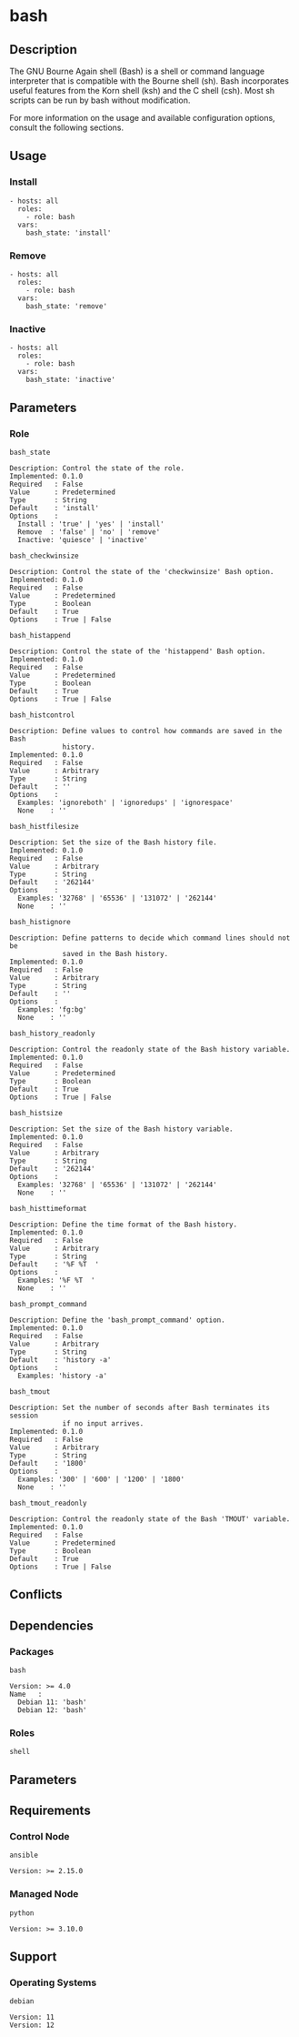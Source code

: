 # bash

## Description

The GNU Bourne Again shell (Bash) is a shell or command language interpreter
that is compatible with the Bourne shell (sh). Bash incorporates useful features
from the Korn shell (ksh) and the C shell (csh). Most sh scripts can be run by
bash without modification.

For more information on the usage and available configuration options,
consult the following sections.

## Usage

### Install

```
- hosts: all
  roles:
    - role: bash
  vars:
    bash_state: 'install'
```

### Remove

```
- hosts: all
  roles:
    - role: bash
  vars:
    bash_state: 'remove'
```

### Inactive

```
- hosts: all
  roles:
    - role: bash
  vars:
    bash_state: 'inactive'
```

## Parameters

### Role

`bash_state`

    Description: Control the state of the role.
    Implemented: 0.1.0
    Required   : False
    Value      : Predetermined
    Type       : String
    Default    : 'install'
    Options    :
      Install : 'true' | 'yes' | 'install'
      Remove  : 'false' | 'no' | 'remove'
      Inactive: 'quiesce' | 'inactive'

`bash_checkwinsize`

    Description: Control the state of the 'checkwinsize' Bash option.
    Implemented: 0.1.0
    Required   : False
    Value      : Predetermined
    Type       : Boolean
    Default    : True
    Options    : True | False

`bash_histappend`

    Description: Control the state of the 'histappend' Bash option.
    Implemented: 0.1.0
    Required   : False
    Value      : Predetermined
    Type       : Boolean
    Default    : True
    Options    : True | False

`bash_histcontrol`

    Description: Define values to control how commands are saved in the Bash
                 history.
    Implemented: 0.1.0
    Required   : False
    Value      : Arbitrary
    Type       : String
    Default    : ''
    Options    :
      Examples: 'ignoreboth' | 'ignoredups' | 'ignorespace'
      None    : ''

`bash_histfilesize`

    Description: Set the size of the Bash history file.
    Implemented: 0.1.0
    Required   : False
    Value      : Arbitrary
    Type       : String
    Default    : '262144'
    Options    :
      Examples: '32768' | '65536' | '131072' | '262144'
      None    : ''

`bash_histignore`

    Description: Define patterns to decide which command lines should not be
                 saved in the Bash history.
    Implemented: 0.1.0
    Required   : False
    Value      : Arbitrary
    Type       : String
    Default    : ''
    Options    :
      Examples: 'fg:bg'
      None    : ''

`bash_history_readonly`

    Description: Control the readonly state of the Bash history variable.
    Implemented: 0.1.0
    Required   : False
    Value      : Predetermined
    Type       : Boolean
    Default    : True
    Options    : True | False

`bash_histsize`

    Description: Set the size of the Bash history variable.
    Implemented: 0.1.0
    Required   : False
    Value      : Arbitrary
    Type       : String
    Default    : '262144'
    Options    :
      Examples: '32768' | '65536' | '131072' | '262144'
      None    : ''

`bash_histtimeformat`

    Description: Define the time format of the Bash history.
    Implemented: 0.1.0
    Required   : False
    Value      : Arbitrary
    Type       : String
    Default    : '%F %T  '
    Options    :
      Examples: '%F %T  '
      None    : ''

`bash_prompt_command`

    Description: Define the 'bash_prompt_command' option.
    Implemented: 0.1.0
    Required   : False
    Value      : Arbitrary
    Type       : String
    Default    : 'history -a'
    Options    :
      Examples: 'history -a'

`bash_tmout`

    Description: Set the number of seconds after Bash terminates its session
                 if no input arrives.
    Implemented: 0.1.0
    Required   : False
    Value      : Arbitrary
    Type       : String
    Default    : '1800'
    Options    :
      Examples: '300' | '600' | '1200' | '1800'
      None    : ''

`bash_tmout_readonly`

    Description: Control the readonly state of the Bash 'TMOUT' variable.
    Implemented: 0.1.0
    Required   : False
    Value      : Predetermined
    Type       : Boolean
    Default    : True
    Options    : True | False

## Conflicts

## Dependencies

### Packages

`bash`

    Version: >= 4.0
    Name   :
      Debian 11: 'bash'
      Debian 12: 'bash'

### Roles

`shell`

## Parameters

## Requirements

### Control Node

`ansible`

    Version: >= 2.15.0

### Managed Node

`python`

    Version: >= 3.10.0

## Support

### Operating Systems

`debian`

    Version: 11
    Version: 12

